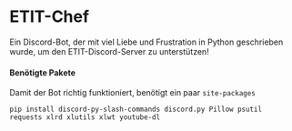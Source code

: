 # ETIT-Chef
 Ein Discord-Bot, der mit viel Liebe und Frustration in Python geschrieben wurde, um den ETIT-Discord-Server zu unterstützen!

#### Benötigte Pakete
Damit der Bot richtig funktioniert, benötigt ein paar `site-packages`
```
pip install discord-py-slash-commands discord.py Pillow psutil requests xlrd xlutils xlwt youtube-dl
```
